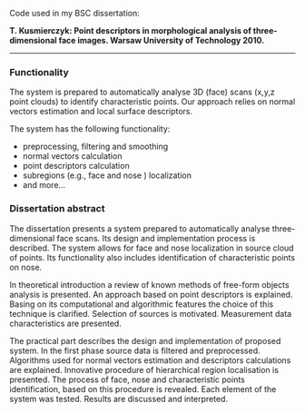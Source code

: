 Code used in my BSC dissertation:

**T. Kusmierczyk: Point descriptors in morphological analysis of three-dimensional face images. Warsaw University of Technology 2010.**

-----------------------------------------------------------------------------------------------------------------

### Functionality

The system is prepared to automatically analyse 3D (face) scans (x,y,z point clouds) to identify characteristic points. Our approach relies on normal vectors estimation and local surface descriptors.

The system has the following functionality:
* preprocessing, filtering and smoothing
* normal vectors calculation
* point descriptors calculation
* subregions (e.g., face and nose ) localization
* and more...

### Dissertation abstract

The dissertation presents a system prepared to automatically analyse three-dimensional
face scans. Its design and implementation process is described. The system allows for face
and nose localization in source cloud of points. Its functionality also includes identification
of characteristic points on nose.

In theoretical introduction a review of known methods of free-form objects analysis is
presented. An approach based on point descriptors is explained. Basing on its computational
and algorithmic features the choice of this technique is clarified. Selection of sources is
motivated. Measurement data characteristics are presented.

The practical part describes the design and implementation of proposed system. In the
first phase source data is filtered and preprocessed. Algorithms used for normal vectors estimation
and descriptors calculations are explained. Innovative procedure of hierarchical region
localisation is presented. The process of face, nose and characteristic points identification,
based on this procedure is revealed. Each element of the system was tested. Results are
discussed and interpreted.



